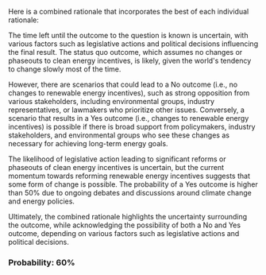 Here is a combined rationale that incorporates the best of each individual rationale:

The time left until the outcome to the question is known is uncertain, with various factors such as legislative actions and political decisions influencing the final result. The status quo outcome, which assumes no changes or phaseouts to clean energy incentives, is likely, given the world's tendency to change slowly most of the time.

However, there are scenarios that could lead to a No outcome (i.e., no changes to renewable energy incentives), such as strong opposition from various stakeholders, including environmental groups, industry representatives, or lawmakers who prioritize other issues. Conversely, a scenario that results in a Yes outcome (i.e., changes to renewable energy incentives) is possible if there is broad support from policymakers, industry stakeholders, and environmental groups who see these changes as necessary for achieving long-term energy goals.

The likelihood of legislative action leading to significant reforms or phaseouts of clean energy incentives is uncertain, but the current momentum towards reforming renewable energy incentives suggests that some form of change is possible. The probability of a Yes outcome is higher than 50% due to ongoing debates and discussions around climate change and energy policies.

Ultimately, the combined rationale highlights the uncertainty surrounding the outcome, while acknowledging the possibility of both a No and Yes outcome, depending on various factors such as legislative actions and political decisions.

### Probability: 60%